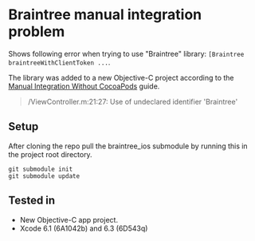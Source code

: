 # Braintree manual integration problem

Shows following error when trying to use "Braintree" library: `[Braintree braintreeWithClientToken ...`.

The library was added to a new Objective-C project according to the [Manual Integration Without CocoaPods](https://github.com/braintree/braintree_ios/blob/master/Docs/Manual%20Integration.md) guide.

> /ViewController.m:21:27: Use of undeclared identifier 'Braintree'

## Setup

After cloning the repo pull the braintree_ios submodule by running this in the project root directory.

    git submodule init
    git submodule update
    
## Tested in 

* New Objective-C app project.
* Xcode 6.1 (6A1042b) and 6.3 (6D543q)

